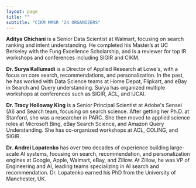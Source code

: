 ```yaml
---
layout: page
title: ""
subtitle: "CIKM MMSR ‘24 ORGANIZERS"
---
```


**Aditya Chichani** is a Senior Data Scientist at Walmart, focusing on search ranking and intent understanding. He completed his Master’s at UC Berkeley with the Fung Excellence Scholarship, and is a reviewer for top IR workshops and conferences including SIGIR and CIKM.


**Dr. Surya Kallumadi** is a Director of Applied Research at Lowe's, with a focus on core search, recommendations, and personalization. In the past, he has worked with Data Science teams at Home Depot, Flipkart, and eBay in Search and Query understanding. Surya has organized multiple workshops at conferences such as SIGIR, ACL, and IJCAI.


**Dr. Tracy Holloway King** is a Senior Principal Scientist at Adobe's Sensei (AI) and Search team, focusing on search science. After getting her Ph.D. at Stanford, she was a researcher in PARC. She then moved to applied science roles at Microsoft Bing, eBay Search Science, and Amazon Query Understanding. She has co-organized workshops at ACL, COLING, and SIGIR.


**Dr. Andrei Lopatenko** has over two decades of experience building large-scale AI systems, focusing
on search, recommendation, and personalization engines at Google, Apple, Walmart, eBay, and
Zillow. At Zillow, he was VP of Engineering and AI, leading teams specializing in AI search and
recommendation. Dr. Lopatenko earned his PhD from the University of Manchester, UK.


